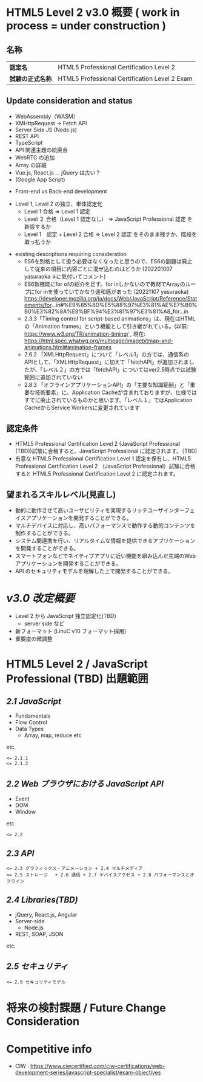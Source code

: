 # HTML5 Level 2 v3.0 概要 ( work in process = under construction ) 

## 名称

|                    |                                               |
|--------------------|-----------------------------------------------|
| **認定名**         | HTML5 Professional Certification Level 2      |
| **試験の正式名称** | HTML5 Professional Certification Level 2 Exam |

## Update consideration and status

- WebAssembly（WASM）
- XMHttpRequest -\> Fetch API
- Server Side JS (Node.js)
- REST API
- TypeScript
- API 関連主題の統廃合
- WebRTC の追加
- Array の詳細
- Vue.js, React.js ... jQuery は古い？
- (Google App Script)

<!-- -->

- Front-end vs Back-end development

<!-- -->

- Level 1, Level 2 の独立、単体認定化
  - Level 1 合格 =\> Level 1 認定
  - Level ２ 合格（Level 1 認定なし） =\> JavaScript Professional 認定 を新設するか
  - Level 1　認定 + Level 2 合格 =\> Level 2 認定 をそのまま残すか、階段を取っ払うか

<!-- -->

- existing descriptions requiring consideration
  - ES6を別格として扱う必要はなくなったと思うので、ES6の副題は廃止して従来の項目に内容ごとに混ぜ込むのはどうか (202201007 yasuraoka ↓に気付いてコメント)
  - ES6新機能にfor ofの紹介を足す。for inしかないので教材でArrayのループにfor inを使っていてかなり違和感があった (20221107 yasuraoka) <https://developer.mozilla.org/ja/docs/Web/JavaScript/Reference/Statements/for>...in#%E9%85%8D%E5%88%97%E3%81%AE%E7%B9%B0%E3%82%8A%E8%BF%94%E3%81%97%E3%81%A8_for...in
  - 2.3.3「Timing control for script-based animations」は、現在はHTMLの「Animation frames」という機能として引き継がれている。(以前: <https://www.w3.org/TR/animation-timing/> , 現在: <https://html.spec.whatwg.org/multipage/imagebitmap-and-animations.html#animation-frames>
  - 2.6.2 「XMLHttpRequest」について「レベル1」の方では、通信系のAPIとして、「XMLHttpRequest」に加えて「fetchAPI」が追加されましたが、「レベル２」の方では「fetchAPI」についてはver2.5時点では試験範囲に追加されていない
  - 2.8.3 「オフラインアプリケーションAPI」の「主要な知識範囲」と「重要な技術要素」に、Application Cacheが含まれておりますが、仕様ではすでに廃止されているものかと思います。「レベル１」ではApplication CacheからService Workersに変更されています

## 認定条件

- HTML5 Professional Certification Level 2 (JavaScript Professional (TBD))試験に合格すると、JavaScript Professional に認定されます。（TBD)
- 有意な HTML5 Professional Certification Level 1 認定を保有し、HTML5 Professional Certification Level 2 （JavaScript Professional）試験に合格すると HTML5 Professional Certification Level 2 に認定されます。

## 望まれるスキルレベル(見直し)

- 動的に動作させて高いユーザビリティを実現するリッチユーザインターフェイスアプリケーションを開発することができる。
- マルチデバイスに対応し、高いパフォーマンスで動作する動的コンテンツを制作することができる。
- システム間連携を行い、リアルタイムな情報を提供できるアプリケーションを開発することができる。
- スマートフォンなどでネイティブアプリに近い機能を組み込んだ先端のWebアプリケーションを開発することができる。
- API のセキュリティモデルを理解した上で開発することができる。

# *v3.0 改定概要*

- Level 2 から JavaScript 独立認定化(TBD)
  - server side など
- 新フォーマット (LinuC v10 フォーマット採用)
- 重要度の微調整

# HTML5 Level 2 / JavaScript Professional (TBD) 出題範囲

## *2.1 JavaScript*

- Fundamentals
- Flow Control
- Data Types
  - Array, map, reduce etc

etc.

`<= 2.1.1`  
`<= 2.1.2`

## *2.2 Web ブラウザにおける JavaScript API*

- Event
- DOM
- Window

etc.

`<= 2.2`

## *2.3 API*

`<= 2.3 グラフィックス・アニメーション + 2.4 マルチメディア`  
`<= 2.5 ストレージ　 + 2.6 通信 + 2.7 デバイスアクセス + 2.8 パフォーマンスとオフライン`

## *2.4 Libraries(TBD)*

- jQuery, React.js, Angular
- Server-side
  - Node.js
- REST, SOAP, JSON

etc.

## *2.5 セキュリティ*

`<= 2.9 セキュリティモデル`

# 将来の検討課題 / Future Change Consideration

# Competitive info

- CIW : <https://www.ciwcertified.com/ciw-certifications/web-development-series/javascript-specialist/exam-objectives>
